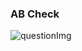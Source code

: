 ### AB Check

![questionImg](https://cdn.discordapp.com/attachments/903251813053108254/905841048205553704/Coderbyte_5.png)
